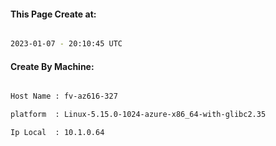 
   
#### This Page Create at:

```bash

2023-01-07 - 20:10:45 UTC

```

#### Create By Machine:

```bash

Host Name : fv-az616-327

platform  : Linux-5.15.0-1024-azure-x86_64-with-glibc2.35

Ip Local  : 10.1.0.64

```

